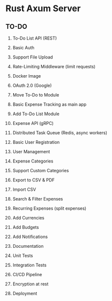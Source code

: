 # Rust Axum Server

## TO-DO

1. To-Do List API (REST)

2. Basic Auth

3. Support File Upload

4. Rate-Limiting Middleware (limit requests)

5. Docker Image

6. OAuth 2.0 (Google)

7. Move To-Do to Module

8. Basic Expense Tracking as main app

9. Add To-Do List Module

10. Expense API (gRPC)

11. Distributed Task Queue (Redis, async workers)

12. Basic User Registration

13. User Management

14. Expense Categories

15. Support Custom Categories

16. Export to CSV & PDF

17. Import CSV

18. Search & Filter Expenses

19. Recurring Expenses (split expenses)

20. Add Currencies

21. Add Budgets

22. Add Notifications

23. Documentation

24. Unit Tests

25. Integration Tests

26. CI/CD Pipeline

27. Encryption at rest

28. Deployment

